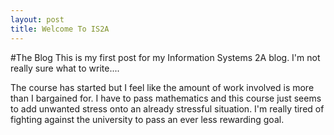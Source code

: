 ```yaml
---
layout: post
title: Welcome To IS2A
---
```

#The Blog
This is my first post for my Information Systems 2A blog.
I'm not really sure what to write....

The course has started but I feel like the amount of work involved is more than I bargained for.
I have to pass mathematics and this course just seems to add unwanted stress onto an already stressful situation. I'm really tired of fighting against the university to pass an ever less rewarding goal.
